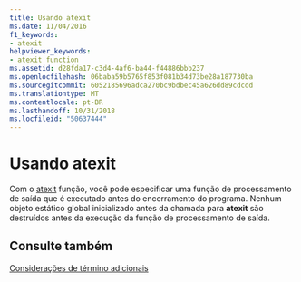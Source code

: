 ```yaml
---
title: Usando atexit
ms.date: 11/04/2016
f1_keywords:
- atexit
helpviewer_keywords:
- atexit function
ms.assetid: d28fda17-c3d4-4af6-ba44-f44886bbb237
ms.openlocfilehash: 06baba59b5765f853f081b34d73be28a187730ba
ms.sourcegitcommit: 6052185696adca270bc9bdbec45a626dd89cdcdd
ms.translationtype: MT
ms.contentlocale: pt-BR
ms.lasthandoff: 10/31/2018
ms.locfileid: "50637444"
---
```

# <a name="using-atexit"></a>Usando atexit

Com o [atexit](../c-runtime-library/reference/atexit.md) função, você pode especificar uma função de processamento de saída que é executado antes do encerramento do programa. Nenhum objeto estático global inicializado antes da chamada para **atexit** são destruídos antes da execução da função de processamento de saída.

## <a name="see-also"></a>Consulte também

[Considerações de término adicionais](../cpp/additional-termination-considerations.md)